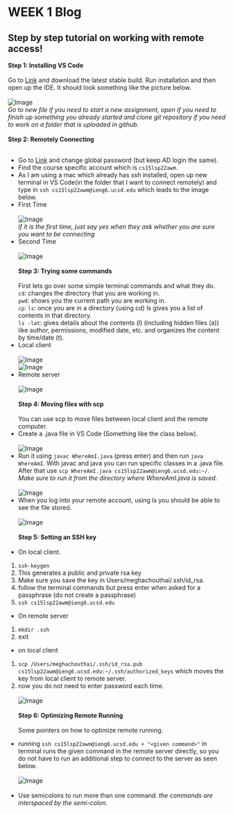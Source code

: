 # WEEK 1 Blog 
## Step by step tutorial on working with remote access!

**Step 1: Installing VS Code** <br><br>
Go to [Link](https://code.visualstudio.com) and download the latest stable build. Run installation and then open up the IDE. It should look something like the picture below. <br><br>
![Image](https://i.imgur.com/DUMjBVl.png) <br>
*Go to new file if you need to start a new assignment, open if you need to finish up something you already started and clone git repository if you need to work on a folder that is uploaded in github.* <br><br>
**Step 2: Remotely Connecting** <br><br>
- Go to [Link](https://sdacs.ucsd.edu/~icc/index.php) and change global password (but keep AD login the same). 
- Find the course specific account which is `cs15lsp22awm`. 
- As I am using a mac which already has ssh installed, open up new terminal in VS Code(in the folder that I want to connect remotely) and type in `ssh cs15lsp22awm@ieng6.ucsd.edu` which leads to the image below.<br>
- First Time <br><br>
![Image](https://i.imgur.com/gKcvni4.png)<br>
*If it is the first time, just say yes when they ask whether you are sure you want to be connecting*<br>
- Second Time <br><br>
![Image](https://i.imgur.com/XUj3Jp6.png)<br><br>
**Step 3: Trying some commands**<br><br>
First lets go over some simple terminal commands and what they do.<br>
`cd`: changes the directory that you are working in.<br>
`pwd`: shows you the current path you are working in. <br>
`cp`: 
`ls`: once you are in a directory (using cd) ls gives you a list of contents in that directory. <br>
`ls -lat`: gives details about the contents (l) (including hidden files (a)) like author, permissions, modified date, etc. and organizes the content by time/date (t). <br> 
- Local client <br><br>
![Image](https://i.imgur.com/Dk9uAoD.png)<br>
![Image](https://i.imgur.com/qEqdQEZ.png)<br>
- Remote server <br><br>
![Image](https://i.imgur.com/Ap31YWY.png)<br><br>
**Step 4: Moving files with scp**<br><br>
You can use scp to move files between local client and the remote computer.<br>
- Create a .java file in VS Code (Something like the class below).<br><br>
![Image](https://i.imgur.com/GdhX0RI.png)<br>
- Run it using `javac WhereAmI.java` (press enter) and then run `java WhereAmI`. With javac and java you can run specific classes in a .java file. After that use `scp WhereAmI.java cs15lsp22awm@ieng6.ucsd.edu:~/`. *Make sure to run it from the directory where WhereAmI.java is saved*.<br><br>
![Image](https://i.imgur.com/sEjJICy.png)<br>
- When you log into your remote account, using ls you should be able to see the file stored.<br><br> 
![Image](https://i.imgur.com/2wC2nN9.png)<br><br>
**Step 5: Setting an SSH key**<br><br>
- On local client. 
1. `ssh-keygen`
2. This generates a public and private rsa key
3. Make sure you save the key in Users/meghachouthai/.ssh/id_rsa. 
4. follow the terminal commands but press enter when asked for a passphrase (do not create a passphrase)
5. `ssh cs15lsp22awm@ieng6.ucsd.edu`
- On remote server
1. `mkdir .ssh`
2. exit
- on local client
1. `scp /Users/meghachouthai/.ssh/id_rsa.pub cs15lsp22awm@ieng6.ucsd.edu:~/.ssh/authorized_keys` which moves the key from local client to remote server. 
2. now you do not need to enter password each time.<br><br>
![Image](https://i.imgur.com/DU2xKht.png)<br><br>
**Step 6: Optimizing Remote Running**<br><br>
Some pointers on how to optimize remote running.<br>
- running `ssh cs15lsp22awm@ieng6.ucsd.edu + "<given command>"` in terminal runs the given command in the remote server directly, so you do not have to run an additional step to connect to the server as seen below.<br><br> 
![Image](https://i.imgur.com/2wC2nN9.png)<br><br>
- Use semicolons to run more than one command. *the commands are interspaced by the semi-colon.*


